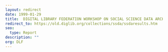 ```yaml
---
layout: redirect
date: 1999-01-29
title: 	DIGITAL LIBRARY FEDERATION WORKSHOP ON SOCIAL SCIENCE DATA ARCHIVES
redirect_to: https://old.diglib.org/collections/ssda/ssdaresults.htm
seo:
  type: Report
description: ""
org: DLF
---
```

